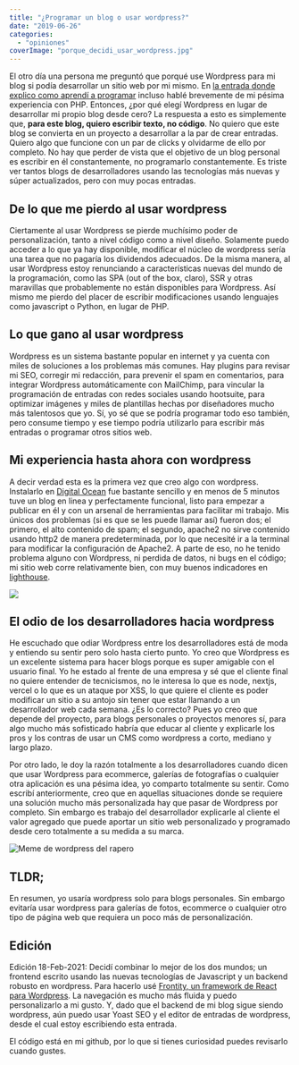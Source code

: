 ```yaml
---
title: "¿Programar un blog o usar wordpress?"
date: "2019-06-26"
categories: 
  - "opiniones"
coverImage: "porque_decidi_usar_wordpress.jpg"
---
```


El otro día una persona me preguntó que porqué use Wordpress para mi blog si podía desarrollar un sitio web por mi mismo. En [la entrada donde explico como aprendí a programar](https://coffeebytes.dev/hola-mundo/) incluso hablé brevemente de mi pésima experiencia con PHP. Entonces, ¿por qué elegí Wordpress en lugar de desarrollar mi propio blog desde cero? La respuesta a esto es simplemente que, **para este blog, quiero escribir texto, no código**. No quiero que este blog se convierta en un proyecto a desarrollar a la par de crear entradas. Quiero algo que funcione con un par de clicks y olvidarme de ello por completo. No hay que perder de vista que el objetivo de un blog personal es escribir en él constantemente, no programarlo constantemente. Es triste ver tantos blogs de desarrolladores usando las tecnologías más nuevas y súper actualizados, pero con muy pocas entradas.

## De lo que me pierdo al usar wordpress

Ciertamente al usar Wordpress se pierde muchísimo poder de personalización, tanto a nivel código como a nivel diseño. Solamente puedo acceder a lo que ya hay disponible, modificar el núcleo de wordpress sería una tarea que no pagaría los dividendos adecuados. De la misma manera, al usar Wordpress estoy renunciando a características nuevas del mundo de la programación, como las SPA (out of the box, claro), SSR y otras maravillas que probablemente no están disponibles para Wordpress. Así mismo me pierdo del placer de escribir modificaciones usando lenguajes como javascript o Python, en lugar de PHP.

## Lo que gano al usar wordpress

Wordpress es un sistema bastante popular en internet y ya cuenta con miles de soluciones a los problemas más comunes. Hay plugins para revisar mi SEO, corregir mi redacción, para prevenir el spam en comentarios, para integrar Wordpress automáticamente con MailChimp, para vincular la programación de entradas con redes sociales usando hootsuite, para optimizar imágenes y miles de plantillas hechas por diseñadores mucho más talentosos que yo. Sí, yo sé que se podría programar todo eso también, pero consume tiempo y ese tiempo podría utilizarlo para escribir más entradas o programar otros sitios web.

## Mi experiencia hasta ahora con wordpress

A decir verdad esta es la primera vez que creo algo con wordpress. Instalarlo en [Digital Ocean](https://coffeebytes.dev/digital-ocean-analisis-y-mi-experiencia/) fue bastante sencillo y en menos de 5 minutos tuve un blog en linea y perfectamente funcional, listo para empezar a publicar en él y con un arsenal de herramientas para facilitar mi trabajo. Mis únicos dos problemas (si es que se les puede llamar así) fueron dos; el primero, el alto contenido de spam; el segundo, apache2 no sirve contenido usando http2 de manera predeterminada, por lo que necesité ir a la terminal para modificar la configuración de Apache2. A parte de eso, no he tenido problema alguno con Wordpress, ni perdida de datos, ni bugs en el código; mi sitio web corre relativamente bien, con muy buenos indicadores en [lighthouse](https://web.dev).

![](https://coffeebytes.dev/wp-content/uploads/2020/08/web_core_vitals_de_mi_blog.png)

## El odio de los desarrolladores hacia wordpress

He escuchado que odiar Wordpress entre los desarrolladores está de moda y entiendo su sentir pero solo hasta cierto punto. Yo creo que Wordpress es un excelente sistema para hacer blogs porque es super amigable con el usuario final. Yo he estado al frente de una empresa y sé que el cliente final no quiere entender de tecnicismos, no le interesa lo que es node, nextjs, vercel o lo que es un ataque por XSS, lo que quiere el cliente es poder modificar un sitio a su antojo sin tener que estar llamando a un desarrollador web cada semana. ¿Es lo correcto? Pues yo creo que depende del proyecto, para blogs personales o proyectos menores sí, para algo mucho más sofisticado habría que educar al cliente y explicarle los pros y los contras de usar un CMS como wordpress a corto, mediano y largo plazo.

Por otro lado, le doy la razón totalmente a los desarrolladores cuando dicen que usar Wordpress para ecommerce, galerías de fotografías o cualquier otra aplicación es una pésima idea, yo comparto totalmente su sentir. Como escribí anteriormente, creo que en aquellas situaciones donde se requiere una solución mucho más personalizada hay que pasar de Wordpress por completo. Sin embargo es trabajo del desarrollador explicarle al cliente el valor agregado que puede aportar un sitio web personalizado y programado desde cero totalmente a su medida a su marca.

![Meme de wordpress del rapero](https://coffeebytes.dev/wp-content/uploads/2021/04/wordpress-meme.jpg)

## TLDR;

En resumen, yo usaría wordpress solo para blogs personales. Sin embargo evitaría usar wordpress para galerías de fotos, ecommerce o cualquier otro tipo de página web que requiera un poco más de personalización.

## Edición

Edición 18-Feb-2021: Decidí combinar lo mejor de los dos mundos; un frontend escrito usando las nuevas tecnologías de Javascript y un backend robusto en wordpress. Para hacerlo usé [Frontity, un framework de React para Wordpress](https://frontity.org/). La navegación es mucho más fluida y puedo personalizarlo a mi gusto. Y, dado que el backend de mi blog sigue siendo wordpress, aún puedo usar Yoast SEO y el editor de entradas de wordpress, desde el cual estoy escribiendo esta entrada.

El código está en mi github, por lo que si tienes curiosidad puedes revisarlo cuando gustes.
